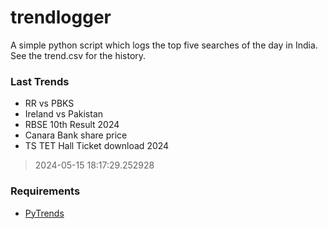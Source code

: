 # trendlogger
A simple python script which logs the top five searches of the day in India.<br>See the trend.csv for the history.<br>

<!-- Last Trends -->
### Last Trends
* RR vs PBKS
* Ireland vs Pakistan
* RBSE 10th Result 2024
* Canara Bank share price
* TS TET Hall Ticket download 2024
> 2024-05-15 18:17:29.252928

<!-- Requirements -->
### Requirements
* [PyTrends](https://github.com/dreyco676/pytrends)
